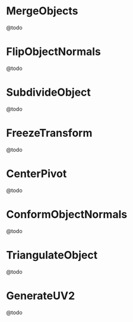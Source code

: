 # MergeObjects
@todo

# FlipObjectNormals
@todo

# SubdivideObject
@todo

# FreezeTransform
@todo

# CenterPivot
@todo

# ConformObjectNormals
@todo

# TriangulateObject
@todo

# GenerateUV2
@todo
